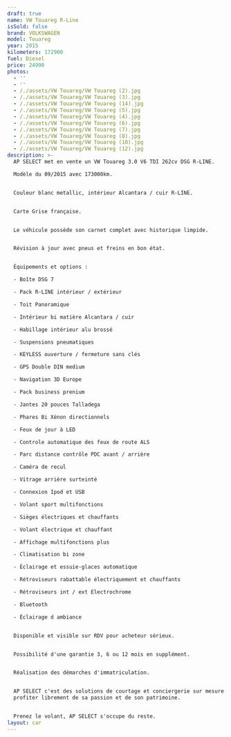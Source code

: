 ```yaml
---
draft: true
name: VW Touareg R-Line
isSold: false
brand: VOLKSWAGEN
model: Touareg
year: 2015
kilometers: 172900
fuel: Diesel
price: 24990
photos:
  - ''
  - ''
  - /./assets/VW Touareg/VW Touareg (2).jpg
  - /./assets/VW Touareg/VW Touareg (3).jpg
  - /./assets/VW Touareg/VW Touareg (14).jpg
  - /./assets/VW Touareg/VW Touareg (5).jpg
  - /./assets/VW Touareg/VW Touareg (4).jpg
  - /./assets/VW Touareg/VW Touareg (6).jpg
  - /./assets/VW Touareg/VW Touareg (7).jpg
  - /./assets/VW Touareg/VW Touareg (8).jpg
  - /./assets/VW Touareg/VW Touareg (10).jpg
  - /./assets/VW Touareg/VW Touareg (12).jpg
description: >-
  AP SELECT met en vente un VW Touareg 3.0 V6 TDI 262cv DSG R-LINE.

  Modèle du 09/2015 avec 173000km.


  Couleur blanc metallic, intérieur Alcantara / cuir R-LINE.


  Carte Grise française.


  Le véhicule possède son carnet complet avec historique limpide.


  Révision à jour avec pneus et freins en bon état.


  Équipements et options :

  - Boîte DSG 7

  - Pack R-LINE intérieur / extérieur

  - Toit Panoramique

  - Intérieur bi matière Alcantara / cuir

  - Habillage intérieur alu brossé

  - Suspensions pneumatiques

  - KEYLESS ouverture / fermeture sans clés

  - GPS Double DIN medium

  - Navigation 3D Europe

  - Pack business prenium

  - Jantes 20 pouces Talladega

  - Phares Bi Xénon directionnels

  - Feux de jour à LED

  - Controle automatique des feux de route ALS

  - Parc distance contrôle PDC avant / arrière

  - Caméra de recul

  - Vitrage arrière surteinté

  - Connexion Ipod et USB

  - Volant sport multifonctions

  - Sièges électriques et chauffants

  - Volant électrique et chauffant

  - Affichage multifonctions plus

  - Climatisation bi zone

  - Éclairage et essuie-glaces automatique

  - Rétroviseurs rabattable électriquement et chauffants

  - Rétroviseurs int / ext Electrochrome

  - Bluetooth

  - Éclairage d ambiance


  Disponible et visible sur RDV pour acheteur sérieux.


  Possibilité d'une garantie 3, 6 ou 12 mois en supplément.


  Réalisation des démarches d'immatriculation.


  AP SELECT c'est des solutions de courtage et conciergerie sur mesure pour
  profiter librement de sa passion et de son patrimoine.


  Prenez le volant, AP SELECT s'occupe du reste.
layout: car
---
```


